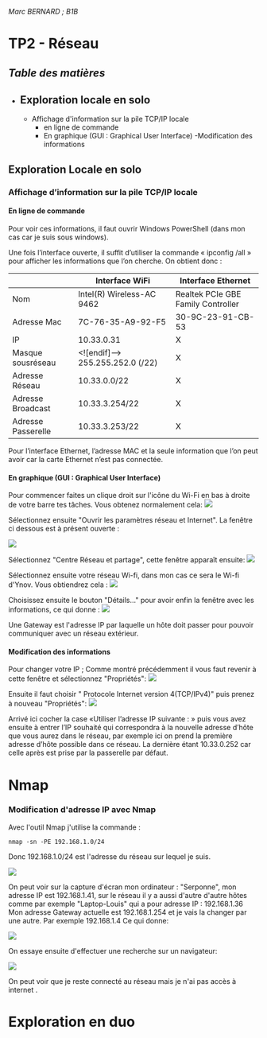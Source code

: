 *Marc BERNARD ; B1B*
#  **TP2** - Réseau 



***Table des matières***	
 - 
 - Exploration locale en solo
	 - 
	 - Affichage d'information sur la pile TCP/IP locale
		 - en ligne de commande
		 - En graphique (GUI : Graphical User Interface)
	-Modification des informations 

## Exploration Locale en solo

### Affichage d’information sur la pile TCP/IP locale

#### En ligne de commande

Pour voir ces informations, il faut ouvrir Windows PowerShell (dans mon cas car je suis sous windows).

Une fois l’interface ouverte, il suffit d’utiliser la commande « ipconfig /all » pour afficher les informations que l’on cherche. On obtient donc :

| | Interface WiFi | Interface Ethernet | 
|--|--|--| 
| Nom |Intel(R) Wireless-AC 9462 | Realtek PCIe GBE Family Controller |
| Adresse Mac | 7C-76-35-A9-92-F5 | 30-9C-23-91-CB-53 |
 IP | 10.33.0.31| X |
 Masque sousréseau | <![endif]--> 255.255.252.0 (/22) | X | 
 Adresse Réseau | 10.33.0.0/22 | X|
 Adresse Broadcast | 10.33.3.254/22 | X | 
 Adresse Passerelle | 10.33.3.253/22 | X

Pour l’interface Ethernet, l’adresse MAC et la seule information que l’on peut avoir car la carte Ethernet n’est pas connectée.

#### En graphique (GUI : Graphical User Interface)
Pour commencer faites un clique droit sur l'icône du Wi-Fi en bas à droite de votre barre tes tâches.
Vous obtenez normalement cela:
<img src="wifi.png">



Sélectionnez ensuite "Ouvrir les paramètres réseau et Internet".
La fenêtre ci dessous est à présent ouverte :


<img src="cliquedroit.png">

Sélectionnez "Centre Réseau et partage", cette fenêtre apparaît ensuite:
<img src="centrereseau.png">

Sélectionnez ensuite votre réseau Wi-fi, dans mon cas ce sera le Wi-fi d'Ynov.
Vous obtiendrez cela :
<img src="wifiynov.png">

Choisissez ensuite le bouton "Détails..." pour avoir enfin la fenêtre avec les informations, ce qui donne :
<img src="details.png">

Une Gateway est l'adresse IP par laquelle un hôte doit passer pour pouvoir communiquer avec un réseau extérieur.

#### Modification des informations

Pour changer votre IP ;
Comme montré précédemment il vous faut revenir à cette fenêtre et sélectionnez "Propriétés":
<img src="propwifi.png">

Ensuite il faut choisir " Protocole Internet version 4(TCP/IPv4)" puis prenez à nouveau "Propriétés":
<img src="proptcipipv4.png">

Arrivé ici cocher la case «Utiliser l’adresse IP suivante : » puis vous avez ensuite à entrer l’IP souhaité qui correspondra à la nouvelle adresse d’hôte que vous aurez dans le réseau, par exemple ici on prend la première adresse d’hôte possible dans ce réseau. La dernière étant 10.33.0.252 car celle après est prise par la passerelle par défaut.

# Nmap

### Modification d'adresse IP avec Nmap

Avec l'outil Nmap j'utilise la commande : 

    nmap -sn -PE 192.168.1.0/24

Donc 192.168.1.0/24 est l'adresse du réseau sur lequel je suis.

  <img src="nmap.png">

On peut voir sur la capture d'écran mon ordinateur : "Serponne", mon adresse IP est 192.168.1.41, sur le réseau il y a aussi d'autre d'autre hôtes comme par exemple "Laptop-Louis" qui a pour adresse IP : 192.168.1.36
Mon adresse Gateway actuelle est 192.168.1.254 et je vais la changer par une autre.
Par exemple 192.168.1.4
Ce qui donne:

<img src="iplouis.png">

On essaye ensuite d'effectuer une recherche sur un navigateur:

<img src="internet.png">

On peut voir que je reste connecté au réseau mais je n'ai pas accès à internet .
# Exploration en duo
##
<!--stackedit_data:
eyJoaXN0b3J5IjpbMTQ2ODQ5MTM0MSwxMTYxNDkzMTUsLTI2MD
Q2MDM1OCwtMTM4MTczMzc3LC04MzU3OTM3MTksLTEzOTMzNjM3
ODEsLTE1Njk4MjEzNDQsNjA1OTU0NjIyLDk0NDkxMzA4MV19
-->